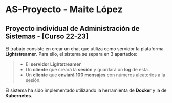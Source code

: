 # AS-Proyecto - Maite López
## Proyecto individual de Administración de Sistemas - [Curso 22-23]

El trabajo consiste en crear un chat que utiliza como servidor la plataforma **Lightstreamer**. 
Para ello, el sistema se separa en 3 apartados:
> * El **servidor Lightstreamer**
> * Un **cliente** que creará la **sesión** y guardará un **log** de esta.
> * Un **cliente** que **enviará 100 mensajes** con números aleatorios a la sesión.

El sistema ha sido implementado utilizando la herramienta de **Docker** y la de **Kubernetes**.
